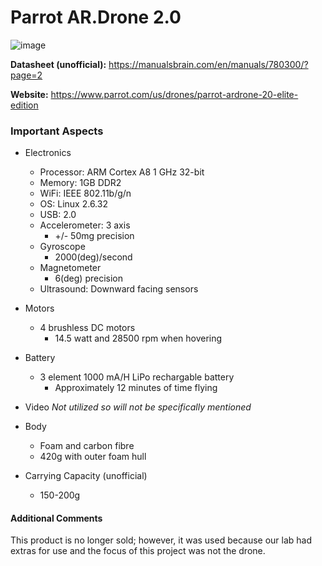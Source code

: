 # Parrot AR.Drone 2.0
![image](https://user-images.githubusercontent.com/35274689/58888975-ce4b0d00-86ad-11e9-84e2-b8ab1bbdd0e3.png)

**Datasheet (unofficial):** https://manualsbrain.com/en/manuals/780300/?page=2

**Website:** https://www.parrot.com/us/drones/parrot-ardrone-20-elite-edition

### Important Aspects
- Electronics
  - Processor: ARM Cortex A8 1 GHz 32-bit 
  - Memory: 1GB DDR2
  - WiFi: IEEE 802.11b/g/n
  - OS: Linux 2.6.32
  - USB: 2.0
  - Accelerometer: 3 axis
    - +/- 50mg precision
  - Gyroscope
    - 2000(deg)/second
  - Magnetometer
    - 6(deg) precision
  - Ultrasound: Downward facing sensors

- Motors
  - 4 brushless DC motors
    - 14.5 watt and 28500 rpm when hovering
  
- Battery
  - 3 element 1000 mA/H LiPo rechargable battery
    - Approximately 12 minutes of time flying
  
- Video
  *Not utilized so will not be specifically mentioned*
  
- Body
  - Foam and carbon fibre
  - 420g with outer foam hull

- Carrying Capacity (unofficial)
  - 150-200g

#### Additional Comments
This product is no longer sold; however, it was used because our lab had extras for use and the focus of this project was not the drone.

